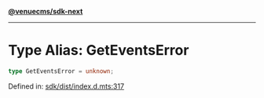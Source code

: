 [**@venuecms/sdk-next**](../Index.md)

***

# Type Alias: GetEventsError

```ts
type GetEventsError = unknown;
```

Defined in: [sdk/dist/index.d.mts:317](https://github.com/venuecms/sdk/blob/9df621babf2d64de41bd45733e16986e94017e8a/packages/sdk/dist/index.d.mts#L317)
